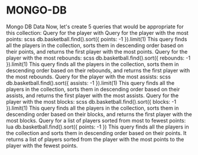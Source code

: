 # MONGO-DB
Mongo DB Data
Now, let's create 5 queries that would be appropriate for this collection:
Query for the player with
Query for the player with
the most points:
scss
db.basketball.find().sort({ points: -1 }).limit(1)
This query finds all the players in the collection, sorts them in descending order based on their points, and returns the first player with the most points.
Query for the player with the most rebounds:
scss
db.basketball.find().sort({ rebounds: -1 }).limit(1)
This query finds all the players in the collection, sorts them in descending order based on their rebounds, and returns the first player with the most rebounds.
Query for the player with the most assists:
scss
db.basketball.find().sort({ assists: -1 }).limit(1)
This query finds all the players in the collection, sorts them in descending order based on their assists, and returns the first player with the most assists.
Query for the player with the most blocks:
scss
db.basketball.find().sort({ blocks: -1 }).limit(1)
This query finds all the players in the collection, sorts them in descending order based on their blocks, and returns the first player with the most blocks.
Query for a list of players sorted from most to fewest points:
lua
db.basketball.find().sort({ points: -1 })
This query finds all the players in the collection and sorts them in descending order based on their points. It returns a list of players sorted from the player with the most points to the player with the fewest points.
